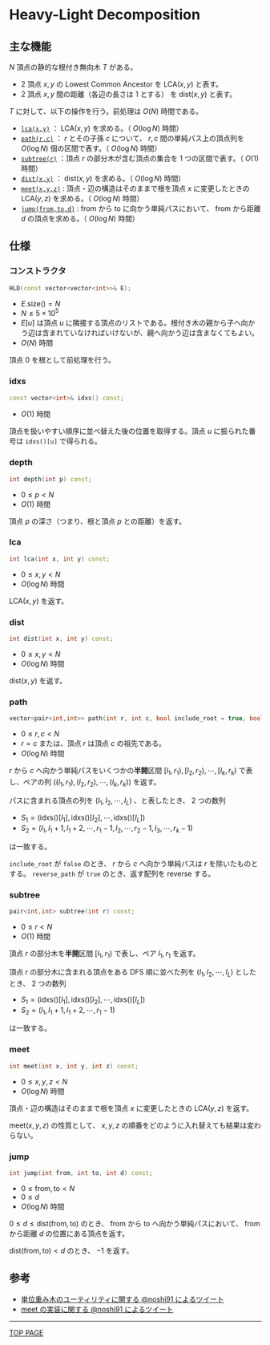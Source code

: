 # Heavy-Light Decomposition

## 主な機能

$N$ 頂点の静的な根付き無向木 $T$ がある。

- $2$ 頂点 $x,y$ の Lowest Common Ancestor を $\mathrm{LCA}(x,y)$ と表す。
- $2$ 頂点 $x,y$ 間の距離（各辺の長さは $1$ とする） を $\mathrm{dist}(x,y)$ と表す。

$T$ に対して、以下の操作を行う。前処理は $O(N)$ 時間である。

- [`lca(x,y)`](#lca) ： $\mathrm{LCA}(x,y)$ を求める。（ $O(\log N)$ 時間）
- [`path(r,c)`](#path) ： $r$ とその子孫 $c$ について、 $r,c$ 間の単純パス上の頂点列を $O(\log N)$ 個の区間で表す。（ $O(\log N)$ 時間）
- [`subtree(r)`](#subtree) ：頂点 $r$ の部分木が含む頂点の集合を $1$ つの区間で表す。（ $O(1)$ 時間）
- [`dist(x,y)`](#dist) ： $\mathrm{dist}(x,y)$ を求める。（ $O(\log N)$ 時間）
- [`meet(x,y,z)`](#meet) : 頂点・辺の構造はそのままで根を頂点 $x$ に変更したときの $\mathrm{LCA}(y,z)$ を求める。（ $O(\log N)$ 時間）
- [`jump(from,to,d)`](#jump) : $\mathrm{from}$ から $\mathrm{to}$ に向かう単純パスにおいて、 $\mathrm{from}$ から距離 $d$ の頂点を求める。（ $O(\log N)$ 時間）

## 仕様

### コンストラクタ

```c++
HLD(const vector<vector<int>>& E);
```

- $E\mathrm{.size()} = N$
- $N \leq 5\times 10^5$
- $E[u]$ は頂点 $u$ に隣接する頂点のリストである。根付き木の親から子へ向かう辺は含まれていなければいけないが、親へ向かう辺は含まなくてもよい。
- $O(N)$ 時間

頂点 $0$ を根として前処理を行う。

### idxs

```c++
const vector<int>& idxs() const;
```

- $O(1)$ 時間

頂点を扱いやすい順序に並べ替えた後の位置を取得する。頂点 $u$ に振られた番号は `idxs()[u]` で得られる。

### depth

```c++
int depth(int p) const;
```

- $0 \leq p \lt N$
- $O(1)$ 時間

頂点 $p$ の深さ（つまり、根と頂点 $p$ との距離）を返す。

### lca

```c++
int lca(int x, int y) const;
```

- $0 \leq x,y \lt N$
- $O(\log N)$ 時間

$\mathrm{LCA}(x,y)$ を返す。

### dist

```c++
int dist(int x, int y) const;
```

- $0 \leq x,y \lt N$
- $O(\log N)$ 時間

$\mathrm{dist}(x,y)$ を返す。

### path

```c++
vector<pair<int,int>> path(int r, int c, bool include_root = true, bool reverse_path = false) const;
```

- $0 \leq r,c \lt N$
- $r=c$ または、頂点 $r$ は頂点 $c$ の祖先である。
- $O(\log N)$ 時間

$r$ から $c$ へ向かう単純パスをいくつかの**半開**区間 $[l_1,r_1),[l_2,r_2),\cdots ,[l_k,r_k)$ で表し、ペアの列 $((l_1,r_1),(l_2,r_2),\cdots ,(l_k,r_k))$ を返す。

パスに含まれる頂点の列を $(I_1,I_2, \cdots ,I_L)$ 、と表したとき、 $2$ つの数列

- $S_1 = (\mathrm{idxs()}[I_1],\mathrm{idxs()}[I_2], \cdots ,\mathrm{idxs()}[I_L])$
- $S_2 = (l_1,l_1+1,l_1+2,\cdots,r_1-1,l_2,\cdots,r_2-1,l_3,\cdots,r_{k}-1)$

は一致する。

`include_root` が `false` のとき、 $r$ から $c$ へ向かう単純パスは $r$ を除いたものとする。
`reverse_path` が `true` のとき、返す配列を reverse する。

### subtree

```c++
pair<int,int> subtree(int r) const;
```

- $0 \leq r \lt N$
- $O(1)$ 時間

頂点 $r$ の部分木を**半開**区間 $[l_1,r_1)$ で表し、ペア $l_1,r_1$ を返す。

頂点 $r$ の部分木に含まれる頂点をある DFS 順に並べた列を $(I_1,I_2, \cdots ,I_L)$ としたとき、 $2$ つの数列

- $S_1 = (\mathrm{idxs()}[I_1],\mathrm{idxs()}[I_2], \cdots ,\mathrm{idxs()}[I_L])$
- $S_2 = ( l_1,l_1+1,l_1+2,\cdots,r_1-1 )$

は一致する。

### meet

```c++
int meet(int x, int y, int z) const;
```

- $0 \leq x,y,z \lt N$
- $O(\log N)$ 時間

頂点・辺の構造はそのままで根を頂点 $x$ に変更したときの $\mathrm{LCA}(y,z)$ を返す。

$\mathrm{meet}(x,y,z)$ の性質として、 $x,y,z$ の順番をどのように入れ替えても結果は変わらない。

### jump

```c++
int jump(int from, int to, int d) const;
```

- $0 \leq \mathrm{from},\mathrm{to} \lt N$
- $0 \leq d$
- $O(\log N)$ 時間

$0 \leq d \leq \mathrm{dist}(\mathrm{from},\mathrm{to})$ のとき、 $\mathrm{from}$ から $\mathrm{to}$ へ向かう単純パスにおいて、 $\mathrm{from}$ から距離 $d$ の位置にある頂点を返す。

$\mathrm{dist}(\mathrm{from},\mathrm{to}) \lt d$ のとき、 $-1$ を返す。

## 参考

- [単位重み木のユーティリティに関する @noshi91 によるツイート](https://twitter.com/noshi91/status/1253703019977256961)
- [meet の実装に関する @noshi91 によるツイート](https://twitter.com/noshi91/status/1336562191080726528)


---

[TOP PAGE](https://nachiavivias.github.io/cp-library/)


<script type="text/x-mathjax-config">MathJax.Hub.Config({tex2jax:{inlineMath:[['\$','\$']],processEscapes:true},CommonHTML: {matchFontHeight:false}});</script>
<script type="text/javascript" async src="https://cdnjs.cloudflare.com/ajax/libs/mathjax/2.7.1/MathJax.js?config=TeX-MML-AM_CHTML"></script>
